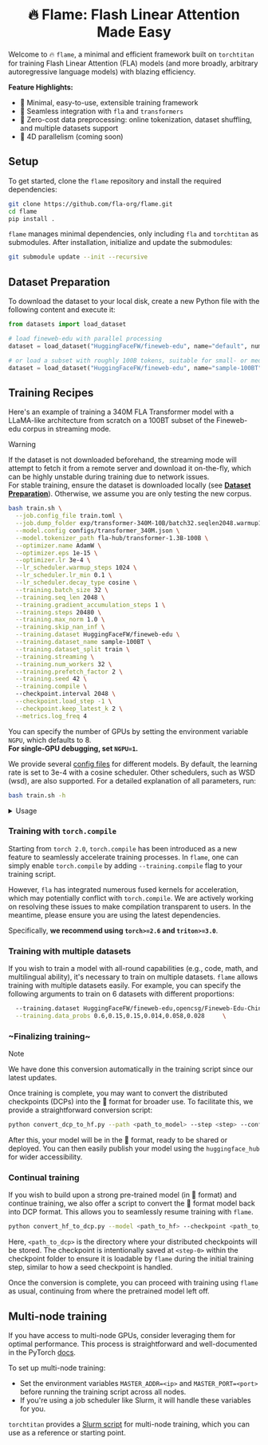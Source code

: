<div align="center">

# 🔥 Flame: Flash Linear Attention Made Easy

</div>
 
Welcome to 🔥 `flame`, a minimal and efficient framework built on `torchtitan` for training Flash Linear Attention (FLA) models (and more broadly, arbitrary autoregressive language models) with blazing efficiency. 

**Feature Highlights:**

- 🚀 Minimal, easy-to-use, extensible training framework
- 🤗 Seamless integration with `fla` and `transformers`
- 🔄 Zero-cost data preprocessing: online tokenization, dataset shuffling, and multiple datasets support
- 🔮 4D parallelism (coming soon)

## Setup

To get started, clone the `flame` repository and install the required dependencies:

```bash
git clone https://github.com/fla-org/flame.git
cd flame
pip install . 
```

`flame` manages minimal dependencies, only including `fla` and `torchtitan` as submodules. 
After installation, initialize and update the submodules:
```sh
git submodule update --init --recursive
```

## Dataset Preparation
To download the dataset to your local disk, create a new Python file with the following content and execute it:

```py
from datasets import load_dataset

# load fineweb-edu with parallel processing
dataset = load_dataset("HuggingFaceFW/fineweb-edu", name="default", num_proc=64, cache_dir="/your/cache/path")

# or load a subset with roughly 100B tokens, suitable for small- or medium-sized experiments
dataset = load_dataset("HuggingFaceFW/fineweb-edu", name="sample-100BT", num_proc=64, cache_dir="/your/cache/path")
```

## Training Recipes

Here's an example of training a 340M FLA Transformer model with a LLaMA-like architecture from scratch on a 100BT subset of the Fineweb-edu corpus in streaming mode.

> [!WARNING]
> If the dataset is not downloaded beforehand, the streaming mode will attempt to fetch it from a remote server and download it on-the-fly, which can be highly unstable during training due to network issues.  
> For stable training, ensure the dataset is downloaded locally (see [**Dataset Preparation**](#dataset-preparation)). Otherwise, we assume you are only testing the new corpus.

```sh
bash train.sh \
  --job.config_file train.toml \
  --job.dump_folder exp/transformer-340M-10B/batch32.seqlen2048.warmup1024.update1.steps20480.lr3e-4 \
  --model.config configs/transformer_340M.json \
  --model.tokenizer_path fla-hub/transformer-1.3B-100B \
  --optimizer.name AdamW \
  --optimizer.eps 1e-15 \
  --optimizer.lr 3e-4 \
  --lr_scheduler.warmup_steps 1024 \
  --lr_scheduler.lr_min 0.1 \
  --lr_scheduler.decay_type cosine \
  --training.batch_size 32 \
  --training.seq_len 2048 \
  --training.gradient_accumulation_steps 1 \
  --training.steps 20480 \
  --training.max_norm 1.0 \
  --training.skip_nan_inf \
  --training.dataset HuggingFaceFW/fineweb-edu \
  --training.dataset_name sample-100BT \
  --training.dataset_split train \
  --training.streaming \
  --training.num_workers 32 \
  --training.prefetch_factor 2 \
  --training.seed 42 \
  --training.compile \ 
  --checkpoint.interval 2048 \
  --checkpoint.load_step -1 \
  --checkpoint.keep_latest_k 2 \
  --metrics.log_freq 4
```

You can specify the number of GPUs by setting the environment variable `NGPU`, which defaults to 8.  
**For single-GPU debugging, set `NGPU=1`.**

We provide several [config files](https://github.com/fla-org/flame/tree/main/configs) for different models. 
By default, the learning rate is set to 3e-4 with a cosine scheduler. Other schedulers, such as WSD (wsd), are also supported.
For a detailed explanation of all parameters, run:

```sh
bash train.sh -h
```

<details>
<summary>Usage</summary>

```py
options:
  -h, --help            show this help message and exit
  --job.config_file JOB.CONFIG_FILE
                        Job config file
  --job.dump_folder JOB.DUMP_FOLDER
                        Folder to dump job outputs
  --job.description JOB.DESCRIPTION
                        Description of the job
  --job.use_for_integration_test
                        Add this config to the integration test suite
  --job.print_args      Print the args to terminal
  --model.config MODEL.CONFIG
                        Path to the model config
  --model.norm_type MODEL.NORM_TYPE
                        Type of layer normalization to use [layernorm,
                        np_layernorm, rmsnorm, fused_rmsnorm]
  --model.tokenizer_path MODEL.TOKENIZER_PATH
                        Tokenizer path
  --profiling.enable_profiling
                        Whether to enable pytorch profiler
  --profiling.save_traces_folder PROFILING.SAVE_TRACES_FOLDER
                        Trace files location
  --profiling.profile_freq PROFILING.PROFILE_FREQ
                        How often to collect profiler traces, in iterations
  --profiling.enable_memory_snapshot
                        Whether to dump memory snapshot
  --profiling.save_memory_snapshot_folder PROFILING.SAVE_MEMORY_SNAPSHOT_FOLDER
                        Memeory snapshot files location
  --optimizer.name OPTIMIZER.NAME
                        Optimizer to use
  --optimizer.eps OPTIMIZER.EPS
                        Epsilon value for the optimizer.
  --optimizer.fused     Whether the fused implementation(CUDA only) is used.
  --optimizer.scheduler {wsd,cosine,linear}
                        Scheduler to use. Currently supported: wsd, cosine,
                        and linear.
  --optimizer.lr OPTIMIZER.LR
                        Learning rate to use
  --optimizer.min_lr_ratio OPTIMIZER.MIN_LR_RATIO
                        Min lr ratio for lr scheduler
  --optimizer.early_step_in_backward
                        Whether to apply optimizer in the backward. Caution,
                        optimizer_in_backward is not compatible with gradients
                        clipping, users should not call
                        register_post_accumulate_grad_hook after the optimizer
                        is built.
  --training.batch_size TRAINING.BATCH_SIZE
                        Batch size
  --training.seq_len TRAINING.SEQ_LEN
                        Sequence length
  --training.context_len TRAINING.CONTEXT_LEN
                        Max length allowed for each sequence
  --training.varlen     Whether to take sequences of variable length as input
  --training.warmup_steps TRAINING.WARMUP_STEPS
                        Steps for lr scheduler warmup, normally 1/5 of
                        --training.steps
  --training.gradient_accumulation_steps TRAINING.GRADIENT_ACCUMULATION_STEPS
                        Number of steps to accumulate gradients before
                        updating parameters
  --training.steps TRAINING.STEPS
                        How many train steps to run
  --training.max_norm TRAINING.MAX_NORM
                        Max norm for gradient clipping
  --training.skip_nan_inf
                        Skip batch updates when NaN or INF gradients are
                        encountered during training
  --training.dataset TRAINING.DATASET
                        Dataset to use, with comma separated values
  --training.dataset_name TRAINING.DATASET_NAME
                        The name of the dataset config, with comma separated
                        values if provided
  --training.dataset_split TRAINING.DATASET_SPLIT
                        Dataset split to use, with comma separated values if
                        provided
  --training.data_dir TRAINING.DATA_DIR
                        Data dirs to use, with comma separated values if
                        provided
  --training.data_files TRAINING.DATA_FILES
                        Data files to use, with comma separated values if
                        provided
  --training.data_probs TRAINING.DATA_PROBS
                        Data sampling probabilities, with comma separated
                        values if provided
  --training.streaming  Whether to load dataset in streaming mode, used for
                        huge dataset
  --training.num_workers TRAINING.NUM_WORKERS
                        Number of subprocesses to use for data loading. 0
                        means that the data will be loaded in the main
                        process.
  --training.prefetch_factor TRAINING.PREFETCH_FACTOR
                        Number of batches loaded in advance by each worker.2
                        means there will be a total of 2 * num_workers batches
                        prefetched across all workers.
  --training.data_parallel_replicate_degree TRAINING.DATA_PARALLEL_REPLICATE_DEGREE
                        The `data_parallel_replicate_degree` argument
                        specifies the degree of data parallelism for weight
                        replication. When this value is greater than 1,
                        weights will be replicated across
                        `data_parallel_replicate_degree` ranks. If
                        `data_parallel_shard_degree` is also greater than 1,
                        the parallelism method used is HSDP (Hybrid Sharded
                        Data Parallelism). Otherwise, the parallelism method
                        used is DDP (Distributed Data Parallelism). 1 means
                        disabled.
  --training.data_parallel_shard_degree TRAINING.DATA_PARALLEL_SHARD_DEGREE
                        The `data_parallel_shard_degree` argument specifies
                        the degree of data parallelism for weight sharding.
                        When this value is greater than 1, weights will be
                        sharded across `data_parallel_shard_degree` ranks. If
                        `data_parallel_replicate_degree` is also greater than
                        1, the parallelism method used is HSDP (Hybrid Sharded
                        Data Parallelism). Otherwise, the parallelism method
                        used is FSDP (Fully Sharded Data Parallelism). -1
                        means leftover ranks will be used (After
                        DP_REPLICATE/SP/PP). Note that only
                        `data_parallel_shard_degree` can be negative. 1 means
                        disabled.
  --training.enable_cpu_offload
                        Whether to apply CPU offloading of parameters,
                        gradients, and optimizer states in FSDP
  --training.tensor_parallel_degree TRAINING.TENSOR_PARALLEL_DEGREE
                        Tensor Parallelism degree. 1 means disabled.
  --training.disable_loss_parallel
                        Whether to apply loss parallel when sequence parallel
                        is enabled
  --training.mixed_precision_param {bfloat16,float32}
                        torch dtype to use for parameters when applying mixed
                        precision via FSDP. This feature only takes effect
                        when data_parallel_shard_degree > 1
  --training.mixed_precision_reduce {float32}
                        torch dtype to use for reductions when applying mixed
                        precision via FSDP. This feature only takes effect
                        when data_parallel_shard_degree > 1
  --training.compile    Whether to compile the model
  --training.gc_freq TRAINING.GC_FREQ
                        Python garbage control scheduling interval, in steps
  --training.seed TRAINING.SEED
                        Choose the base RNG seed used for training
  --training.deterministic
                        Use deterministic algorithms wherever possible, may be
                        slower
  --metrics.log_freq METRICS.LOG_FREQ
                        How often to log metrics to TensorBoard, in iterations
  --metrics.enable_tensorboard
                        Whether to log metrics to TensorBoard
  --metrics.disable_color_printing
                        Whether to disable color printing in logs
  --metrics.save_tb_folder METRICS.SAVE_TB_FOLDER
                        Folder to dump TensorBoard states
  --metrics.rank_0_only
                        Whether to save TensorBoard metrics only for rank 0 or
                        for all ranks. When pipeline_parallel_degree is > 1,
                        this option uses the 0th rank of the last stage
                        pipeline group, which is the only stage that computes
                        loss metrics.
  --metrics.enable_wandb
                        Whether to log metrics to Weights & Biases
  --experimental.enable_async_tensor_parallel
                        Whether to apply async tensor parallel (currently only
                        effective when compile is enabled)
  --experimental.pipeline_parallel_degree EXPERIMENTAL.PIPELINE_PARALLEL_DEGREE
                        Pipeline Parallelism degree, or number of ranks. 1
                        means disabled. If using looped schedules, this still
                        specifies the number of physical ranks, not the number
                        of stages. Stages per rank are inferred from split
                        points degree, and schedule.
  --experimental.pipeline_parallel_split_points EXPERIMENTAL.PIPELINE_PARALLEL_SPLIT_POINTS [EXPERIMENTAL.PIPELINE_PARALLEL_SPLIT_POINTS ...]
                        Specify comma-separated names of modules to use as the
                        beginning of a split point. e.g. "layers.0,layers.2"
                        will cause the model to be split into 3 stages, the
                        first containing all the layers up to layers.0, the
                        second containing layers.0 and up to layers.2, the
                        third containing layers.2 and all the remaining
                        layers. Note: fully-automated splitting may be enabled
                        in the future, but currently the split points must be
                        specified manually.
  --experimental.pipeline_parallel_schedule EXPERIMENTAL.PIPELINE_PARALLEL_SCHEDULE
                        Specify the Pipeline Parallel schedule to use. The
                        supported schedules are: https://github.com/pytorch/py
                        torch/blob/de4c2a3b4e89d96334dc678d1c3f2ae51a6630a0/to
                        rch/distributed/pipelining/schedules.py#L2161. The
                        schedule must be compatible with the split points and
                        stages_per_rank. Looped schedules (e.g.
                        Interleaved1F1B) require specifying
                        pipeline_parallel_degree = number of ranks, and
                        split_points = number of stages - 1
  --experimental.pipeline_parallel_schedule_csv EXPERIMENTAL.PIPELINE_PARALLEL_SCHEDULE_CSV
                        Specify the path to the pipeline parallel schedule csv
                        file to use. The pipeline_parallel_schedule argument
                        must be either PipelineScheduleSingle,
                        PipelineScheduleMulti, or _PipelineScheduleRuntime.
  --experimental.pipeline_parallel_microbatches EXPERIMENTAL.PIPELINE_PARALLEL_MICROBATCHES
                        How many microbatches to split the global training
                        batch into when using pipeline parallelism. The global
                        training batch size must be evenly divisible by the
                        number of microbatches. The default value will be the
                        number of pipeline stages, if unspecified.
  --experimental.enable_compiled_autograd
                        Enable CompiledAutograd to compile the backward.
  --experimental.context_parallel_degree EXPERIMENTAL.CONTEXT_PARALLEL_DEGREE
                        Context parallelism degree. 1 means disabled.
  --experimental.context_parallel_rotate_method EXPERIMENTAL.CONTEXT_PARALLEL_ROTATE_METHOD
                        The collective to use in context parallel SDPA for kv
                        shards exchange. 'allgather' means to all-gather all
                        kv shards on ranks after the first sub-SDPA
                        computation, 'alltoall' means to all-to-all shuffle
                        the kv shards. The default value is 'allgather'.
  --checkpoint.enable_checkpoint
                        Whether to enable checkpoint
  --checkpoint.folder CHECKPOINT.FOLDER
                        The folder to store the checkpoints. When
                        enable_checkpoint is set to true, checkpoints will be
                        in {--job.dump_folder}/{--checkpoint.folder}.
  --checkpoint.interval_type CHECKPOINT.INTERVAL_TYPE
                        Checkpointing interval unit of measurement ['step',
                        'seconds']
  --checkpoint.interval CHECKPOINT.INTERVAL
                        Checkpointing interval, in steps or seconds depending
                        on --checkpoint.interval_type
  --checkpoint.model_weights_only
                        When model_weights_only=True, only model weights will
                        be saved at the end of training. With this,
                        checkpoints can be loaded using `torch.load(...,
                        weights_only=True)` after conversion. When
                        model_weights_only=False, the full checkpoint will be
                        saved. A full checkpoint includes model, optimizer and
                        train_state, which can be used to resume training. The
                        default value is false.
  --checkpoint.export_dtype {float16,bfloat16,float32}
                        Converts to the specified precision when training
                        completes and model_weights_only=true. Currently
                        supports float32, float16, and bfloat16. The default
                        value is float32.
  --checkpoint.create_seed_checkpoint
                        Initializes the full model without applying
                        parallelisms, and then saves it as a seed checkpoint.
                        Note: requires user to call train.py without
                        specifying any parallelisms, e.g. NGPU=1. Could be
                        implemented as a separate script, but this way shares
                        more code.
  --checkpoint.async_mode CHECKPOINT.ASYNC_MODE
                        Which async checkpoint mode to use. Currently there
                        are 3 different modes. 1. "disabled": synchronized
                        checkpointing will be used. 2. "async":
                        torch.distributed.checkpoint.async_save will be used.
                        1. "async_with_pinned_mem": this option utilizes a
                        dedicated pinned memory space and creates a separate
                        process for faster GPU->CPU transfer performance and
                        eliminating GIL contention. The cost is increased CPU
                        memory usage. If insufficient CPU memory is available,
                        performance may degrade due to memory paging. For most
                        users, "async" should suffice as the performance
                        overhead is typically small (on the order of tens of
                        seconds) compared to checkpointing frequency. This
                        mode can be employed to pursue near-zero checkpointing
                        times (e.g., < 1 second) given appropriate hardware
                        support such as ample CPU memory and fast PCIe.
                        "disabled" is the default mode.
  --checkpoint.keep_latest_k CHECKPOINT.KEEP_LATEST_K
                        Keeps only the latest k checkpoints, and purging older
                        ones. If 0, keep all checkpoints. 0 is the default
                        value.
  --checkpoint.load_step CHECKPOINT.LOAD_STEP
                        Load the checkpoint at the specified step. If -1, load
                        the latest checkpoint.
  --float8.enable_float8_linear
                        If true, swaps `torch.nn.Linear` with `Float8Linear`.
                        This feature requires you to install 'torchao' which
                        can be found here: https://github.com/pytorch/ao
  --float8.enable_fsdp_float8_all_gather
                        Whether enable float8 all-gather in FSDP
  --float8.precompute_float8_dynamic_scale_for_fsdp
                        Whether precompute float8 scales dynamically for FSDP
  --float8.scaling_type_input {dynamic,delayed}
                        float8 scaling for input, dynamic (default) or delayed
  --float8.scaling_type_weight FLOAT8.SCALING_TYPE_WEIGHT
                        float8 scaling for input, dynamic (default) or delayed
  --float8.scaling_type_grad_output FLOAT8.SCALING_TYPE_GRAD_OUTPUT
                        float8 scaling for input, dynamic (default) or delayed
  --comm.init_timeout_seconds COMM.INIT_TIMEOUT_SECONDS
                        Timeout for communication operations, during
                        initialization and first train step.
  --comm.train_timeout_seconds COMM.TRAIN_TIMEOUT_SECONDS
                        Timeout for communication operations after the first
                        train step -- usually a tighter bound than during
                        initialization.
  --comm.trace_buf_size COMM.TRACE_BUF_SIZE
                        Flight recorder ring buffer size, >0 means recording
                        by default, 0 means disabled
  --memory_estimation.enabled
                        Whether to estimate memory usage for FSDP
  --memory_estimation.disable_fake_mode
                        Whether to estimate memory under FakeTensorMode
```
</details>

### Training with `torch.compile`

Starting from `torch 2.0`, `torch.compile` has been introduced as a new feature to seamlessly accelerate training processes.
In `flame`, one can simply enable `torch.compile` by adding `--training.compile` flag to your training script.

However, `fla` has integrated numerous fused kernels for acceleration, which may potentially conflict with `torch.compile`.
We are actively working on resolving these issues to make compilation transparent to users.
In the meantime, please ensure you are using the latest dependencies.

Specifically, **we recommend using `torch>=2.6` and `triton>=3.0`**.

### Training with multiple datasets

If you wish to train a model with all-round capabilities (e.g., code, math, and multilingual ability), it's necessary to train on multiple datasets. 
`flame` allows training with multiple datasets easily.
For example, you can specify the following arguments to train on 6 datasets with different proportions:

```sh
  --training.dataset HuggingFaceFW/fineweb-edu,opencsg/Fineweb-Edu-Chinese-V2.1,OpenCoder-LLM/opc-fineweb-code-corpus,math-ai/AutoMathText,EleutherAI/proof-pile-2,OpenCoder-LLM/opc-fineweb-math-corpus   \
  --training.data_probs 0.6,0.15,0.15,0.014,0.058,0.028     \
```

### ~Finalizing training~

> [!NOTE]  
> We have done this conversion automatically in the training script since our latest updates.

Once training is complete, you may want to convert the distributed checkpoints (DCPs) into the 🤗 format for broader use. 
To facilitate this, we provide a straightforward conversion script:

```sh
python convert_dcp_to_hf.py --path <path_to_model> --step <step> --config <path_to_config> --tokenizer <path_to_tokenizer>
```
After this, your model will be in the 🤗 format, ready to be shared or deployed. 
You can then easily publish your model using the `huggingface_hub` for wider accessibility.

### Continual training

If you wish to build upon a strong pre-trained model (in 🤗 format) and continue training, we also offer a script to convert the 🤗 format model back into DCP format. 
This allows you to seamlessly resume training with `flame`.
```sh
python convert_hf_to_dcp.py --model <path_to_hf> --checkpoint <path_to_dcp/checkpoint/step-0>
```
Here, `<path_to_dcp>` is the directory where your distributed checkpoints will be stored. 
The checkpoint is intentionally saved at `<step-0>` within the checkpoint folder to ensure it is loadable by `flame` during the initial training step, similar to how a seed checkpoint is handled.

Once the conversion is complete, you can proceed with training using `flame` as usual, continuing from where the pretrained model left off.

## Multi-node training

If you have access to multi-node GPUs, consider leveraging them for optimal performance. 
This process is straightforward and well-documented in the PyTorch [docs](https://pytorch.org/docs/stable/elastic/run.html). 

To set up multi-node training:
* Set the environment variables `MASTER_ADDR=<ip>` and `MASTER_PORT=<port>` before running the training script across all nodes.
* If you're using a job scheduler like Slurm, it will handle these variables for you.

`torchtitan` provides a [Slurm script](https://github.com/pytorch/torchtitan/blob/main/multinode_trainer.slurm) for multi-node training, which you can use as a reference or starting point.
